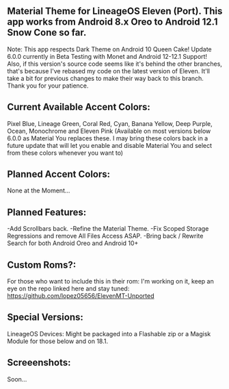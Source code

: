 Material Theme for LineageOS Eleven (Port). This app works from Android 8.x Oreo to Android 12.1 Snow Cone so far.
---------------------------------------------------------------------------------------------------------------------
Note: This app respects Dark Theme on Android 10 Queen Cake! Update 6.0.0 currently in Beta Testing with Monet and Android 12-12.1 Support! Also, if this version's source code seems like it's behind the other branches, that's because I've rebased my code on the latest version of Eleven. It'll take a bit for previous changes to make their way back to this branch. Thank you for your patience.

Current Available Accent Colors: 
---------------------------------------------------------------------------------------------------------------------
Pixel Blue, Lineage Green, Coral Red, Cyan, Banana Yellow, Deep Purple, Ocean, Monochrome and Eleven Pink (Available on most versions below 6.0.0 as Material You replaces these. I may bring these colors back in a future update that will let you enable and disable Material You and select from these colors whenever you want to)

Planned Accent Colors:
---------------------------------------------------------------------------------------------------------------------
None at the Moment...


Planned Features:
---------------------------------------------------------------------------------------------------------------------
-Add Scrollbars back. 
-Refine the Material Theme.
-Fix Scoped Storage Regressions and remove All Files Access ASAP.
-Bring back / Rewrite Search for both Android Oreo and Android 10+

Custom Roms?:
---------------------------------------------------------------------------------------------------------------------
For those who want to include this in their rom: I'm working on it, keep an eye on the repo linked here and stay tuned: https://github.com/lopez05656/ElevenMT-Unported

Special Versions:
---------------------------------------------------------------------------------------------------------------------
LineageOS Devices: Might be packaged into a Flashable zip or a Magisk Module for those below and on 18.1.


Screeenshots:
---------------------------------------------------------------------------------------------------------------------
Soon...
